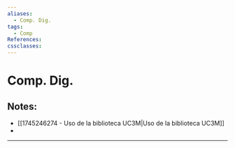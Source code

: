 ```yaml
---
aliases:
  - Comp. Dig.
tags:
  - Comp
References: 
cssclasses:
---
```

# Comp. Dig.

## Notes:
+ [[1745246274 - Uso de la biblioteca UC3M|Uso de la biblioteca UC3M]]
+ 

***
